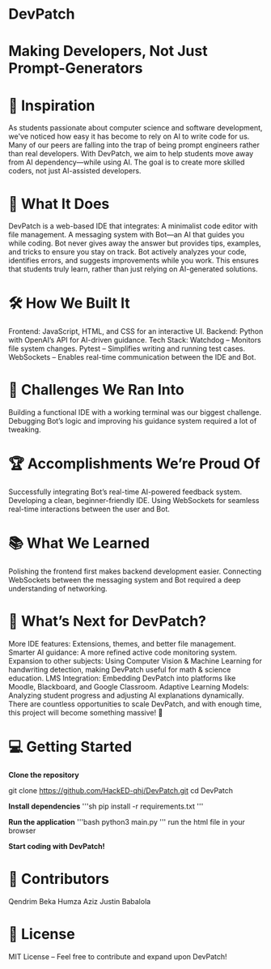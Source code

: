 # DevPatch
# Making Developers, Not Just Prompt-Generators

# 🚀 Inspiration

As students passionate about computer science and software development, we've noticed how easy it has become to rely on AI to write code for us. Many of our peers are falling into the trap of being prompt engineers rather than real developers.
With DevPatch, we aim to help students move away from AI dependency—while using AI. The goal is to create more skilled coders, not just AI-assisted developers.

# 🎯 What It Does

DevPatch is a web-based IDE that integrates:
A minimalist code editor with file management.
A messaging system with Bot—an AI that guides you while coding.
Bot never gives away the answer but provides tips, examples, and tricks to ensure you stay on track.
Bot actively analyzes your code, identifies errors, and suggests improvements while you work.
This ensures that students truly learn, rather than just relying on AI-generated solutions.

# 🛠 How We Built It

Frontend: JavaScript, HTML, and CSS for an interactive UI.
Backend: Python with OpenAI’s API for AI-driven guidance.
Tech Stack:
Watchdog – Monitors file system changes.
Pytest – Simplifies writing and running test cases.
WebSockets – Enables real-time communication between the IDE and Bot.

# 🚧 Challenges We Ran Into

Building a functional IDE with a working terminal was our biggest challenge.
Debugging Bot’s logic and improving his guidance system required a lot of tweaking.

# 🏆 Accomplishments We’re Proud Of

Successfully integrating Bot’s real-time AI-powered feedback system.
Developing a clean, beginner-friendly IDE.
Using WebSockets for seamless real-time interactions between the user and Bot.

# 📚 What We Learned

Polishing the frontend first makes backend development easier.
Connecting WebSockets between the messaging system and Bot required a deep understanding of networking.

# 🔮 What’s Next for DevPatch?

More IDE features: Extensions, themes, and better file management.
Smarter AI guidance: A more refined active code monitoring system.
Expansion to other subjects: Using Computer Vision & Machine Learning for handwriting detection, making DevPatch useful for math & science education.
LMS Integration: Embedding DevPatch into platforms like Moodle, Blackboard, and Google Classroom.
Adaptive Learning Models: Analyzing student progress and adjusting AI explanations dynamically.
There are countless opportunities to scale DevPatch, and with enough time, this project will become something massive! 🚀

# 💻 Getting Started

**Clone the repository**

git clone https://github.com/HackED-qhj/DevPatch.git
cd DevPatch


**Install dependencies**
'''sh
pip install -r requirements.txt
'''

**Run the application**
'''bash
python3 main.py
'''
run the html file in your browser

**Start coding with DevPatch!**

# 🤝 Contributors

Qendrim Beka
Humza Aziz
Justin Babalola


# 📜 License

MIT License – Feel free to contribute and expand upon DevPatch!
